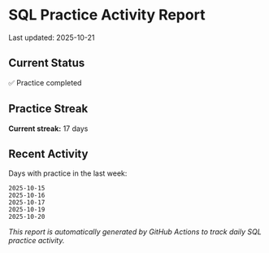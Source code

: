 # SQL Practice Activity Report

Last updated: 2025-10-21

## Current Status

✅ Practice completed

## Practice Streak

**Current streak:** 17 days

## Recent Activity

Days with practice in the last week:

```
2025-10-15
2025-10-16
2025-10-17
2025-10-19
2025-10-20
```

*This report is automatically generated by GitHub Actions to track daily SQL practice activity.*

